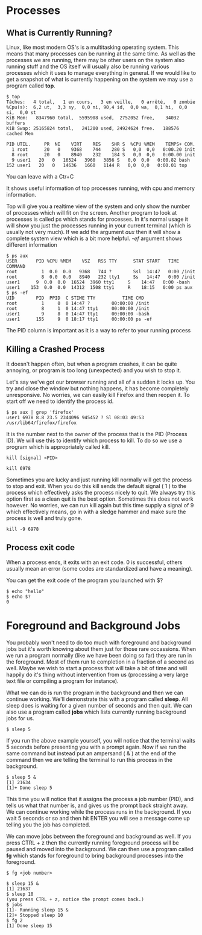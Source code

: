 # Processes

## What is Currently Running?

Linux, like most modern OS's is a multitasking operating system.
This means that many processes can be running at the same time.
As well as the processes we are running, there may be other users on the system also
running stuff and the OS itself will usually also be running various processes which it
uses to manage everything in general.
If we would like to get a snapshot of what is currently happening on the system we may
use a program called **top**.


    $ top
    Tâches:   4 total,   1 en cours,   3 en veille,   0 arrêté,   0 zombie
    %Cpu(s):  6,2 ut,  3,3 sy,  0,0 ni, 90,4 id,  0,0 wa,  0,1 hi,  0,0 si,  0,0 st
    KiB Mem:   8347960 total,  5595908 used,  2752052 free,    34032 buffers
    KiB Swap: 25165824 total,   241200 used, 24924624 free.   188576 cached Mem

    PID UTIL.     PR  NI    VIRT    RES    SHR S  %CPU %MEM    TEMPS+ COM.
      1 root      20   0    9368    744    280 S   0,0  0,0   0:00.20 init
      8 root      20   0    8940    232    184 S   0,0  0,0   0:00.00 init
      9 user1   20   0   16524   3960   3856 S   0,0  0,0   0:00.82 bash
    152 user1   20   0   14636   1660   1144 R   0,0  0,0   0:00.01 top

You can leave with a Ctr+C

It shows useful information of top processes running, with cpu and memory information.

Top will give you a realtime view of the system and only show the number of processes
which will fit on the screen.
Another program to look at processes is called ps which stands for processes.
In it's normal usage it will show you just the processes running in your current terminal (which is usually not very much).
If we add the argument *aux* then it will show a complete system view which is a
bit more helpful. *-ef* argument shows different information

    $ ps aux
    USER       PID %CPU %MEM    VSZ   RSS TTY      STAT START   TIME COMMAND
    root         1  0.0  0.0   9368   744 ?        Ssl  14:47   0:00 /init
    root         8  0.0  0.0   8940   232 tty1     Ss   14:47   0:00 /init
    user1      9  0.0  0.0  16524  3960 tty1     S    14:47   0:00 -bash
    user1    153  0.0  0.0  14312  1508 tty1     R    18:15   0:00 ps aux
    $ ps -ef
    UID        PID  PPID  C STIME TTY          TIME CMD
    root         1     0  0 14:47 ?        00:00:00 /init
    root         8     1  0 14:47 tty1     00:00:00 /init
    user1        9     8  0 14:47 tty1     00:00:00 -bash
    user1      155     9  0 18:17 tty1     00:00:00 ps -ef

The PID column is important as it is a way to refer to your running process

## Killing a Crashed Process

It doesn't happen often, but when a program crashes, it can be quite annoying, or program is too long (unexpected) and you wish to stop it.

Let's say we've got our browser running and all of a sudden it locks up.
You try and close the window but nothing happens, it has become completely unresponsive.
No worries, we can easily kill Firefox and then reopen it.
To start off we need to identify the process id.

    $ ps aux | grep 'firefox'
    user1 6978 8.8 23.5 2344096 945452 ? Sl 08:03 49:53 /usr/lib64/firefox/firefox

It is the number next to the owner of the process that is the PID (Process ID).
We will use this to identify which process to kill.
To do so we use a program which is appropriately called kill.

    kill [signal] <PID>

    kill 6978

Sometimes you are lucky and just running kill normally will get the process to stop
and exit.
When you do this kill sends the default signal ( 1 ) to the process which effectively
asks the process nicely to quit.
We always try this option first as a clean quit is the best option.
Sometimes this does not work however.
No worries, we can run kill again but this time supply a signal of 9 which effectively
means, go in with a sledge hammer and make sure the process is well and truly gone.

    kill -9 6978

## Process exit code

When a process ends, it exits with an exit code.
0 is successful, others usually mean an error (some codes are standardized and have a meaning).

You can get the exit code of the program you launched with $?

    $ echo "hello"
    $ echo $?
    0


# Foreground and Background Jobs

You probably won't need to do too much with foreground and background jobs
but it's worth knowing about them just for those rare occassions.
When we run a program normally (like we have been doing so far) they are run in the
foreground.
Most of them run to completion in a fraction of a second as well.
Maybe we wish to start a process that will take a bit of time and will happily
do it's thing without intervention from us (processing a very large text file or compiling a program for instance).

What we can do is run the program in the background and then we can continue working.
We'll demonstrate this with a program called **sleep**. All sleep does is waiting for a
given number of seconds and then quit.
We can also use a program called **jobs** which lists currently running background jobs
for us.


    $ sleep 5

If you run the above example yourself, you will notice that the terminal waits 5 seconds
before presenting you with a prompt again.
Now if we run the same command but instead put an ampersand ( & ) at the end of the
command then we are telling the terminal to run this process in the background.

    $ sleep 5 &
    [1] 21634
    [1]+ Done sleep 5

This time you will notice that it assigns the process a job number (PID),
and tells us what that number is, and gives us the prompt back straight away.
We can continue working while the process runs in the background.
If you wait 5 seconds or so and then hit ENTER you will see a message come up
telling you the job has completed.

We can move jobs between the foreground and background as well.
If you press CTRL + z then the currently running foreground process will be paused and
 moved into the background.
 We can then use a program called **fg** which stands for foreground to bring
 background processes into the foreground.

    $ fg <job number>

    $ sleep 15 &
    [1] 21637
    $ sleep 10
    (you press CTRL + z, notice the prompt comes back.)
    $ jobs
    [1]- Running sleep 15 &
    [2]+ Stopped sleep 10
    $ fg 2
    [1] Done sleep 15